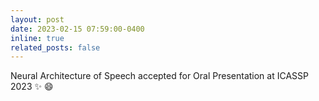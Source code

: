```yaml
---
layout: post
date: 2023-02-15 07:59:00-0400
inline: true
related_posts: false
---
```


Neural Architecture of Speech accepted for Oral Presentation at ICASSP 2023 :sparkles: :smile:
